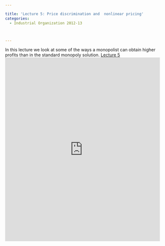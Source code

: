 ```yaml
---

title: 'Lecture 5: Price discrimination and  nonlinear pricing'
categories:
  - Industrial Organization 2012-13



---
```

In this lecture we look at some of the ways a monopolist can obtain higher profits than in the standard monopoly solution.  <a title="View Lecture 5 on Scribd" href="https://www.scribd.com/doc/111805564/Lecture-5" >Lecture 5</a><iframe src="https://www.scribd.com/embeds/111805564/content?start_page=1&view_mode=scroll&access_key=key-jgfdxalk2sgue09r60p" data-auto-height="true" data-aspect-ratio="1.33333333333333" scrolling="no" width="100%" height="600" frameborder="0"></iframe>